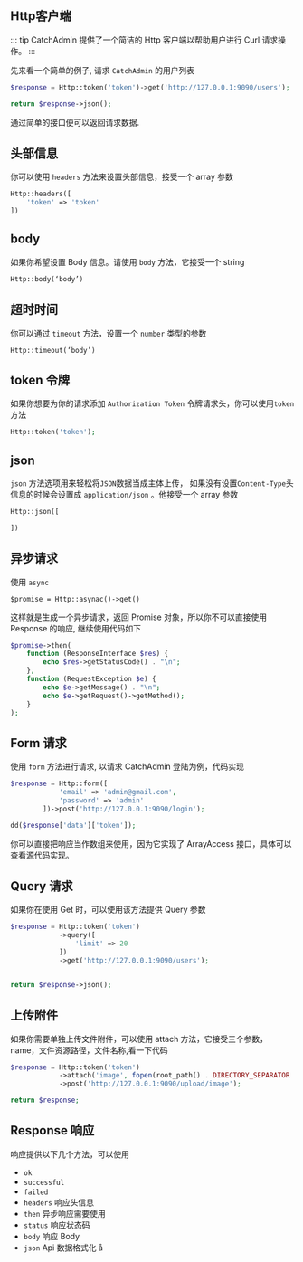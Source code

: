 ## Http客户端
::: tip
CatchAdmin 提供了一个简洁的 Http 客户端以帮助用户进行 Curl 请求操作。
:::

先来看一个简单的例子, 请求 `CatchAdmin` 的用户列表

```php
$response = Http::token('token')->get('http://127.0.0.1:9090/users');

return $response->json();

```

通过简单的接口便可以返回请求数据.


## 头部信息
你可以使用 `headers` 方法来设置头部信息，接受一个 array 参数
```php
Http::headers([
    'token' => 'token'
])
```

## body
如果你希望设置 Body 信息。请使用 `body` 方法，它接受一个 string
```php
Http::body(‘body’)
```

## 超时时间
你可以通过 `timeout` 方法，设置一个 `number` 类型的参数
```
Http::timeout(‘body’)
```

## token 令牌
如果你想要为你的请求添加 `Authorization Token` 令牌请求头，你可以使用`token`方法
```php
Http::token('token');
```

## json
`json` 方法选项用来轻松将`JSON`数据当成主体上传， 如果没有设置`Content-Type`头信息的时候会设置成 `application/json` 。他接受一个 array 参数
```php
Http::json([

])
```
## 异步请求
使用 `async`
```
$promise = Http::asynac()->get()
```
这样就是生成一个异步请求，返回 Promise 对象，所以你不可以直接使用 Response 的响应, 继续使用代码如下

```php
$promise->then(
    function (ResponseInterface $res) {
        echo $res->getStatusCode() . "\n";
    },
    function (RequestException $e) {
        echo $e->getMessage() . "\n";
        echo $e->getRequest()->getMethod();
    }
);
```

## Form 请求
使用 `form` 方法进行请求, 以请求 CatchAdmin 登陆为例，代码实现
```php
$response = Http::form([
            'email' => 'admin@gmail.com',
            'password' => 'admin'
        ])->post('http://127.0.0.1:9090/login');

dd($response['data']['token']);
```
你可以直接把响应当作数组来使用，因为它实现了 ArrayAccess 接口，具体可以查看源代码实现。


## Query 请求
如果你在使用 Get 时，可以使用该方法提供 Query 参数
```php
$response = Http::token('token')
            ->query([
                'limit' => 20
            ])
            ->get('http://127.0.0.1:9090/users');


return $response->json();
```

## 上传附件
如果你需要单独上传文件附件，可以使用 attach 方法，它接受三个参数，name，文件资源路径，文件名称,看一下代码
```php
$response = Http::token('token')
            ->attach('image', fopen(root_path() . DIRECTORY_SEPARATOR . 'logo.png', 'r+'), 'logo.png')
            ->post('http://127.0.0.1:9090/upload/image');

return $response;
```


## Response 响应
响应提供以下几个方法，可以使用
 - `ok`
 - `successful`
 - `failed`
 - `headers` 响应头信息
 - `then` 异步响应需要使用
 - `status` 响应状态码
 - `body` 响应 Body
 - `json` Api 数据格式化
å